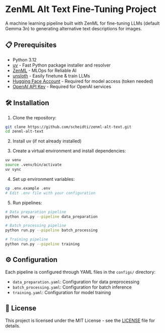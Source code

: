 # ZenML Alt Text Fine-Tuning Project

A machine learning pipeline built with ZenML for fine-tuning LLMs (default Gemma 3n) to generating alternative text descriptions for images.

## 📋 Prerequisites

- Python 3.12
- [uv](https://docs.astral.sh/uv/) - Fast Python package installer and resolver
- [ZenML](https://www.zenml.io/) - MLOps for Reliable AI
- [unsloth](https://www.unsloth.ai/) - Easily finetune & train LLMs
- [Hugging Face Account](https://huggingface.co/) - Required for model access (token needed)
- [OpenAI API Key](https://platform.openai.com/api-keys) - Required for OpenAI services

## 🛠️ Installation

1. Clone the repository:
```bash
git clone https://github.com/scheidti/zenml-alt-text.git
cd zenml-alt-text
```

2. Install uv (if not already installed)

3. Create a virtual environment and install dependencies:
```bash
uv venv
source .venv/bin/activate
uv sync
```

4. Set up environment variables:
```bash
cp .env.example .env
# Edit .env file with your configuration
```

5. Run pipelines:
```bash
# Data preparation pipeline
python run.py --pipeline data_preparation

# Batch processing pipeline
python run.py --pipeline batch_processing

# Training pipeline
python run.py --pipeline training
```

## ⚙️ Configuration

Each pipeline is configured through YAML files in the `configs/` directory:

- `data_preparation.yaml`: Configuration for data preprocessing
- `batch_processing.yaml`: Configuration for batch inference
- `training.yaml`: Configuration for model training

## 📝 License

This project is licensed under the MIT License - see the [LICENSE](LICENSE) file for details.